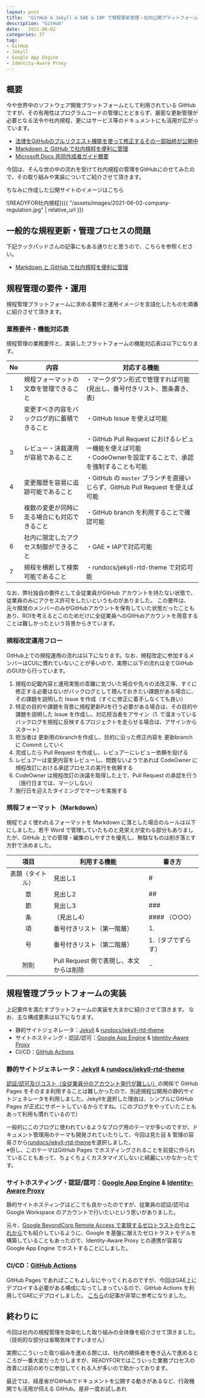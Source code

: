 ```yaml
---
layout: post
title:  "GitHub & Jekyll & GAE & IAP で規程更新管理・社内公開プラットフォームを構築してみた"
description: "GitHub"
date:   2021-06-02
categories: IT
tag: 
- GitHub
- Jekyll
- Google App Engine
- Identity-Aware Proxy
---
```


## 概要
今や世界中のソフトウェア開発プラットフォームとして利用されている GitHub ですが、その有用性はプログラムコードの管理にとどまらず、厳密な更新管理が必要となる法令や社内規程、更にはサービス等のドキュメントにも活用が広がっています。

- [法律をGitHubのプルリクエスト機能を使って修正するその一部始終が公開中](https://gigazine.net/news/20190202-law-github-pull-request/)
- [Markdown と GitHub で社内規程を便利に管理](https://techlife.cookpad.com/entry/2019/06/26/182322 )
- [Microsoft Docs 共同作成者ガイド概要](https://docs.microsoft.com/ja-jp/contribute/)

今回は、そんな世の中の流れを受けて社内規程の管理をGitHubにのせてみたので、その取り組みや実装についてご紹介させて頂きます。

ちなみに作成した公開サイトのイメージはこちら

![READYFOR社内規程]({{ "/assets/images/2021-06-02-company-regulation.jpg" | relative_url }})

## 一般的な規程更新・管理プロセスの問題
下記クックパッドさんの記事にもある通りだと思うので、こちらを参照ください。

- [Markdown と GitHub で社内規程を便利に管理](https://techlife.cookpad.com/entry/2019/06/26/182322 )



## 規程管理の要件・運用
規程管理プラットフォームに求める要件と運用イメージを言語化したものを順番に紹介させて頂きます。

### 業務要件・機能対応表
規程管理の業務要件と、実装したプラットフォームの機能対応表は以下になります。


No | 内容 | 対応する機能
--------- | --------- | ---------
1 | 規程フォーマットの文章を管理できること | ・マークダウン形式で管理すれば可能<br>(見出し、番号付きリスト、箇条書き、表) 
2 | 変更すべき内容をバックログ的に蓄積できること | ・GitHub Issue を使えば可能
3 | レビュー・決裁運用が容易であること | ・GitHub Pull Request におけるレビュー機能を使えば可能<br>・CodeOwnerを設定することで、承認を強制することも可能
4 | 変更履歴を容易に追跡可能であること | ・GitHub の `master` ブランチを直接いじらず、GitHub Pull Request を使えば可能
5 | 複数の変更が同時に走る場合にも対応できること | ・GitHub branch を利用することで確認可能
6 | 社内に限定したアクセス制御ができること | ・GAE + IAPで対応可能
7 | 規程を横断して検索可能であること | ・rundocs/jekyll-rtd-theme で対応可能

なお、弊社独自の要件として全従業員がGitHub アカウントを持たない状態で、従業員のみにアクセス許可をしたいというものがありました。
この要件は、元々開発のメンバーのみがGitHubアカウントを保有していた状態だったこともあり、ROIを考えるとこのためだけに全従業員へのGitHubアカウントを用意することは難しかったという背景からきています。

### 規程改定運用フロー
GitHub上での規程運用の流れは以下になります。なお、規程改定に参加するメンバーはCUIに慣れていないことが多いので、実際に以下の流れは全てGitHub のGUIから行っています。

1. 規程の記載内容と運用実態の乖離に気づいた場合や先々の法改正等、すぐに修正する必要はないがバックログとして積んでおきたい課題がある場合に、その課題を説明した Issue を作成（すぐに修正に着手しなくても良い）
2. 特定の目的や課題を背景に規程更新PJを行う必要がある場合は、その目的や課題を説明した Issue を作成し、対応担当者をアサイン（1. で溜まっているバックログを規程に反映するプロジェクトを走らせる場合は、アサインからスタート）
3. 担当者は 更新用のbranchを作成し、目的に沿った修正内容を 更新branch に Commit していく
4. 完成したら Pull Request を作成し、レビュアーにレビュー依頼を投げる
5. レビュアーは変更内容をレビューし、問題ないようであれば CodeOwner に規程改訂における承認プロセスの実行を依頼する
6. CodeOwner は規程改訂の決議を取得した上で、Pull Request の承認を行う（施行日までは、マージしない）
7. 施行日を迎えたタイミングでマージを実施する

### 規程フォーマット（Markdown）
規程でよく使われるフォーマットを Markdown に落とした場合のルールは以下にしました。若干 Word で管理していたものと見栄えが変わる部分もありましたが、GitHub 上での管理・編集のしやすさを優先し、無駄なものは削ぎ落とす方針で決めました。

項目 | 利用する機能 | 書き方
:-: | --- | --- 
表題（タイトル） | 見出し1 | #
章 | 見出し2 | ##
節 | 見出し3 | ###
条 | （見出し4） | #### （○○○）
項 | 番号付きリスト（第一階層） | 1.
号 | 番号付きリスト（第二階層） | 1.（タブでずらす）
附則 | Pull Request 側で表現し、本文からは削除 | -

## 規程管理プラットフォームの実装
上記要件を満たすプラットフォームの実装を大まかに紹介させて頂きます。
なお、主な構成要素は以下になります。

- 静的サイトジェネレータ：[Jekyll](http://jekyllrb-ja.github.io/) & [rundocs/jekyll-rtd-theme](https://github.com/rundocs/jekyll-rtd-theme)
- サイトホスティング・認証/認可：[Google App Engine](https://cloud.google.com/appengine?hl=ja) & [Identity-Aware Proxy](https://cloud.google.com/iap)
- CI/CD：[GitHub Actions](https://github.co.jp/features/actions)

### 静的サイトジェネレータ：[Jekyll](http://jekyllrb-ja.github.io/) & [rundocs/jekyll-rtd-theme](https://github.com/rundocs/jekyll-rtd-theme)
[認証/認可及びコスト（全従業員分のアカウント発行が難しい）](https://github.blog/jp/2021-01-25-access-control-for-github-page/)の関係で GitHub Pages をそのまま利用することは難しかったので、別途規程公開用の静的サイトジェネレータを利用しました。Jekyllを選択した理由は、シンプルにGitHub Pages が正式にサポートしているからですね。（このブログをやっていたこともあって利用も慣れているので）

一般的にこのブログに使われているようなブログ用のテーマが多いのですが、ドキュメント管理用のテーマも開発されていたりして、今回は見た目 & 管理の容易さから[rundocs/jekyll-rtd-theme](https://github.com/rundocs/jekyll-rtd-theme)を選択しました。  
※但し、このテーマはGitHub Pages でホスティングされることを前提に作られていることもあって、ちょくちょくカスタマイズしないと綺麗にいかなかったです。

### サイトホスティング・認証/認可：[Google App Engine](https://cloud.google.com/appengine?hl=ja) & [Identity-Aware Proxy](https://cloud.google.com/iap)
静的サイトホスティングはどこでも良かったのですが、従業員の認証/認可は Google Workspace のアカウントで行いたいという思いがありました。

元々、[Google BeyondCorp Remote Access で実現するゼロトラストの今とこれから](https://blog.t-wakabayashi.com/it/2020/12/07/google-beyondcorp-remote-access.html)でも紹介しているように、Google を基盤に据えたゼロトラストモデルを構築していることもあったので、Identity-Aware Proxy との連携が容易な Google App Engine でホストすることにしました。

### CI/CD：[GitHub Actions](https://github.co.jp/features/actions)
GitHub Pages であればここもよしなにやってくれるのですが、今回はGAE上にデプロイする必要がある構成になってしまっているので、GitHub Actions を利用してGAEにデプロイしました。
[こちら](https://qiita.com/nakano-shingo/items/a8d4a6cf456160d8a3ed)の記事が非常に参考になりました。

## 終わりに
今回は社内の規程管理を効率化した取り組みの全体像を紹介させて頂きました。（技術的な部分は省略気味ですいません）

実際にこういった取り組みを進める際には、社内の関係者を巻き込んで進めるところが一番大変だったりしますが、READYFORではこういった業務プロセスの改善には前のめりに参加してくれる人が多いので助かっております。

最近では、経産省がGitHubでドキュメントを公開する動きがあるなど、行政機関でも活用が伺える GitHub。是非一度お試しあれ